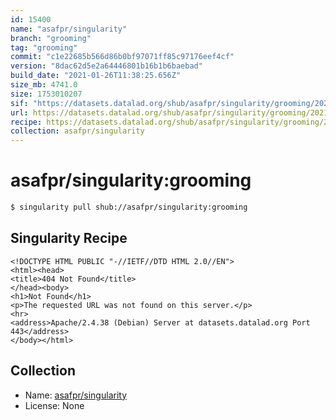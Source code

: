 ```yaml
---
id: 15400
name: "asafpr/singularity"
branch: "grooming"
tag: "grooming"
commit: "c1e22685b566d86b0bf97071ff85c97176eef4cf"
version: "8dac62d5e2a64446801b16b1b6baebad"
build_date: "2021-01-26T11:38:25.656Z"
size_mb: 4741.0
size: 1753010207
sif: "https://datasets.datalad.org/shub/asafpr/singularity/grooming/2021-01-26-c1e22685-8dac62d5/8dac62d5e2a64446801b16b1b6baebad.sif"
url: https://datasets.datalad.org/shub/asafpr/singularity/grooming/2021-01-26-c1e22685-8dac62d5/
recipe: https://datasets.datalad.org/shub/asafpr/singularity/grooming/2021-01-26-c1e22685-8dac62d5/Singularity
collection: asafpr/singularity
---
```


# asafpr/singularity:grooming

```bash
$ singularity pull shub://asafpr/singularity:grooming
```

## Singularity Recipe

```singularity
<!DOCTYPE HTML PUBLIC "-//IETF//DTD HTML 2.0//EN">
<html><head>
<title>404 Not Found</title>
</head><body>
<h1>Not Found</h1>
<p>The requested URL was not found on this server.</p>
<hr>
<address>Apache/2.4.38 (Debian) Server at datasets.datalad.org Port 443</address>
</body></html>
```

## Collection

 - Name: [asafpr/singularity](https://github.com/asafpr/singularity)
 - License: None

